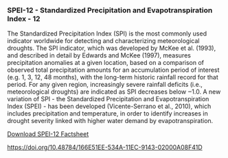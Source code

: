 ### SPEI-12 - Standardized Precipitation and Evapotranspiration Index - 12

The Standardized Precipitation Index (SPI) is the most commonly used indicator worldwide for detecting and characterizing meteorological droughts. The SPI indicator, which was developed by McKee et al. (1993), and described in detail by Edwards and McKee (1997), measures precipitation anomalies at a given location, based on a comparison of observed total precipitation amounts for an accumulation period of interest (e.g. 1, 3, 12, 48 months), with the long-term historic rainfall record for that period. For any given region, increasingly severe rainfall deficits (i.e., meteorological droughts) are indicated as SPI decreases below ‒1.0.  A new variation of SPI - the Standardized Precipitation and Evapotranspiration Index (SPEI) - has been developed (Vicente-Serrano et al., 2010), which includes precipitation and temperature, in order to identify increases in drought severity linked with higher water demand by evapotranspiration.

[Download SPEI-12 Factsheet](https://raw.githubusercontent.com/Eurac-Research/ado-data/main/factsheets/SPEI_4.pdf)

https://doi.org/10.48784/166E51EE-534A-11EC-9143-02000A08F41D